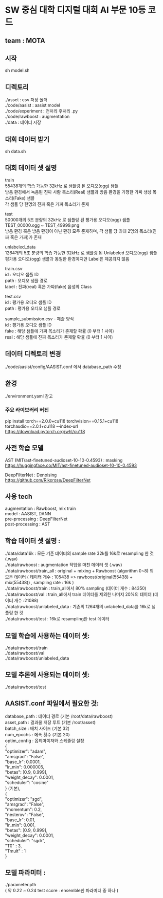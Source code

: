 # SW 중심 대학 디지털 대회 AI 부문 10등 코드
## team : MOTA

## 시작
sh model.sh

## 디렉토리
./asset : csv 저장 폴더 <br />
./code/aasist : aasist model <br />
./code/experiment : 전처리 후처리 .py <br />
./code/rawboost : augmentation <br />
./data : 데이터 저장 <br />

## 대회 데이터 받기
sh data.sh

## 대회 데이터 셋 설명
train <br />
55438개의 학습 가능한 32kHz 로 샘플링 된 오디오(ogg) 샘플 <br />
방음 환경에서 녹음된 진짜 사람 목소리(Real) 샘플과 방음 환경을 가정한 가짜 생성 목소리(Fake) 샘플 <br />
각 샘플 당 한명의 진짜 혹은 가짜 목소리가 존재 <br />


test <br />
50000개의 5초 분량의 32kHz 로 샘플링 된 평가용 오디오(ogg) 샘플 <br />
TEST_00000.ogg ~ TEST_49999.png <br />
방음 환경 혹은 방음 환경이 아닌 환경 모두 존재하며, 각 샘플 당 최대 2명의 목소리(진짜 혹은 가짜)가 존재 <br />


unlabeled_data <br />
1264개의 5초 분량의 학습 가능한 32kHz 로 샘플링 된 Unlabeled 오디오(ogg) 샘플 <br />
평가용 오디오(ogg) 샘플과 동일한 환경이지만 Label은 제공되지 않음 <br />


train.csv <br />
id : 오디오 샘플 ID <br />
path : 오디오 샘플 경로 <br />
label : 진짜(real) 혹은 가짜(fake) 음성의 Class <br />


test.csv <br />
id : 평가용 오디오 샘플 ID <br />
path : 평가용 오디오 샘플 경로 <br />


sample_submission.csv - 제출 양식 <br />
id : 평가용 오디오 샘플 ID <br />
fake : 해당 샘플에 가짜 목소리가 존재할 확률 (0 부터 1 사이) <br />
real : 해당 샘플에 진짜 목소리가 존재할 확률 (0 부터 1 사이) <br />

## 데이터 디렉토리 변경
./code/aasist/config/AASIST.conf 에서 database_path 수정

## 환경
./environment.yaml 참고

### 주요 라이브러리 버전 
pip install torch==2.0.0+cu118 torchvision==0.15.1+cu118 torchaudio==2.0.1+cu118 --index-url https://download.pytorch.org/whl/cu118

## 사전 학습 모델
AST (MIT/ast-finetuned-audioset-10-10-0.4593) : masking <br />
https://huggingface.co/MIT/ast-finetuned-audioset-10-10-0.4593 <br />

DeepFilterNet : Denoising <br />
https://github.com/Rikorose/DeepFilterNet <br />

## 사용 tech
augmentation : Rawboost, mix train <br />
model : AASIST, DANN <br />
pre-processing : DeepFilterNet <br />
post-processing : AST <br />

## 학습 데이터 셋 설명 :

./data/data16k : 모든 기존 데이터의 sample rate 32k를 16k로 resampling 한 것 (.wav)<br />
./data/rawboost : augmentation 작업을 마친 데이터 셋 (.wav)<br />
./data/rawboost/train_all : original + mixing + Rawboost (algorithm 0~8) 의 모든 데이터 ( 데이터 개수 : 105438 => rawboost(original(55438) + mix(55438)) , sampling rate : 16k ) <br />
./data/rawboost/train : train_all에서 80% sampling (데이터 개수 : 84350) <br />
./data/rawboost/val :  train_all에서 train 데이터를 제외한 나머지 20%의 데이터 (데이터 개수 :21088) <br />
./data/rawboost/unlabeled_data : 기존의 1264개의 unlabeled_data를 16k로 샘플링 한 것 <br />
./data/rawboost/test : 16k로 resampling한 test 데이터 <br />

## 모델 학습에 사용하는 데이터 셋:
./data/rawboost/train <br />
./data/rawboost/val <br />
./data/rawboost/unlabeled_data <br />

## 모델 추론에 사용되는 데이터 셋:
./data/rawboost/test <br />


## AASIST.conf 파일에서 필요한 것:
database_path : 데이터 경로 (기본 /root/data/rawboost) <br />
asset_path : 결과물 저장 루트 (기본 /root/asset) <br />
batch_size : 배치 사이즈 (기본 32) <br />
num_epochs : 에폭 횟수 (기본 20) <br />
optim_config : 옵티마이저와 스케줄링 설정 <br />
{ <br />
        "optimizer": "adam", <br />
        "amsgrad": "False", <br />
        "base_lr": 0.0001, <br />
        "lr_min": 0.000005, <br />
        "betas": [0.9, 0.999], <br />
        "weight_decay": 0.0001, <br />
        "scheduler": "cosine" <br />
} (기본), <br />
{ <br />
        "optimizer": "sgd", <br />
        "amsgrad": "False", <br />
        "momentum": 0.2, <br />
        "nesterov": "False", <br />
        "base_lr": 0.01, <br />
        "lr_min": 0.001, <br />
        "betas": [0.9, 0.999], <br />
        "weight_decay": 0.0001, <br />
        "scheduler": "sgdr", <br />
        "T0" : 3, <br />
        "Tmult" : 1 <br />
} <br />

## 모델 파라미터 : <br />
./parameter.pth  <br />
( 약 0.22 ~ 0.24 test score : ensemble한 파라미터 중 하나 ) <br />
